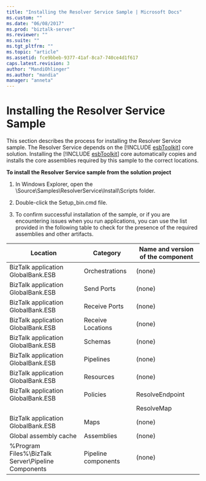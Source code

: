 ```yaml
---
title: "Installing the Resolver Service Sample | Microsoft Docs"
ms.custom: ""
ms.date: "06/08/2017"
ms.prod: "biztalk-server"
ms.reviewer: ""
ms.suite: ""
ms.tgt_pltfrm: ""
ms.topic: "article"
ms.assetid: fce9bbeb-9377-41af-8ca7-740ce4d1f617
caps.latest.revision: 3
author: "MandiOhlinger"
ms.author: "mandia"
manager: "anneta"
---
```

# Installing the Resolver Service Sample
This section describes the process for installing the Resolver Service sample. The Resolver Service depends on the [!INCLUDE [esbToolkit](../includes/esbtoolkit-md.md)] core solution. Installing the [!INCLUDE [esbToolkit](../includes/esbtoolkit-md.md)] core automatically copies and installs the core assemblies required by this sample to the correct locations.  

 **To install the Resolver Service sample from the solution project**  

1.  In Windows Explorer, open the \Source\Samples\ResolverService\Install\Scripts folder.  

2.  Double-click the Setup_bin.cmd file.  

3.  To confirm successful installation of the sample, or if you are encountering issues when you run applications, you can use the list provided in the following table to check for the presence of the required assemblies and other artifacts.  

|                      Location                       |      Category       | Name and version of the component |
|-----------------------------------------------------|---------------------|-----------------------------------|
|         BizTalk application GlobalBank.ESB          |   Orchestrations    |              (none)               |
|         BizTalk application GlobalBank.ESB          |     Send Ports      |              (none)               |
|         BizTalk application GlobalBank.ESB          |    Receive Ports    |              (none)               |
|         BizTalk application GlobalBank.ESB          |  Receive Locations  |              (none)               |
|         BizTalk application GlobalBank.ESB          |       Schemas       |              (none)               |
|         BizTalk application GlobalBank.ESB          |      Pipelines      |              (none)               |
|         BizTalk application GlobalBank.ESB          |      Resources      |              (none)               |
|         BizTalk application GlobalBank.ESB          |      Policies       |          ResolveEndpoint          |
|                                                     |                     |            ResolveMap             |
|         BizTalk application GlobalBank.ESB          |        Maps         |              (none)               |
|                Global assembly cache                |     Assemblies      |              (none)               |
| %Program Files%\\BizTalk Server\Pipeline Components | Pipeline components |              (none)               |

